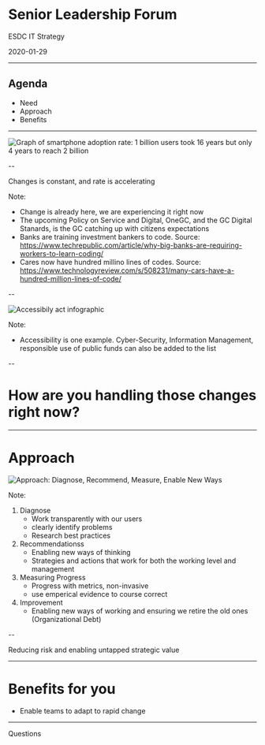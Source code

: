 <!--markdownlint-disable MD033 MD026-->
# Senior Leadership Forum

ESDC IT Strategy

2020-01-29

---

## Agenda

- Need
- Approach
- Benefits

---

![Graph of smartphone adoption rate: 1 billion users took 16 years but only 4 years to reach 2 billion]({{baseurl.site}}/assets/images/slf-presentation-smartphone-adoption-infographic-v2-1007.png)

--

Changes is constant, and rate is accelerating

Note:

- Change is already here, we are experiencing it right now
- The upcoming Policy on Service and Digital, OneGC, and the GC Digital Stanards, is the GC catching up with citizens expectations
- Banks are training investment bankers to code. Source: https://www.techrepublic.com/article/why-big-banks-are-requiring-workers-to-learn-coding/
- Cares now have hundred millino lines of codes. Source: https://www.technologyreview.com/s/508231/many-cars-have-a-hundred-million-lines-of-code/

--

![Accessibily act infographic]({{baseurl.site}}/assets/images/slf-presentation-accessibility.jpg)

Note:

- Accessibility is one example. Cyber-Security, Information Management, responsible use of public funds can also be added to the list

--

# How are you handling those changes right now?

---

# Approach

![Approach: Diagnose, Recommend, Measure, Enable New Ways]({{baseurl.site}}/assets/images/slf-presentation-approach.jpg)

Note:

1. Diagnose
   - Work transparently with our users
   - clearly identify problems
   - Research best practices
2. Recommendationss
   - Enabling new ways of thinking
   - Strategies and actions that work for both the working level and management
3. Measuring Progress
   - Progress with metrics, non-invasive
   - use emperical evidence to course correct
4. Improvement
   - Enabling new ways of working and ensuring we retire the old ones (Organizational Debt) 

--

Reducing risk and enabling untapped strategic value

---

# Benefits for you

- Enable teams to adapt to rapid change

---

Questions
